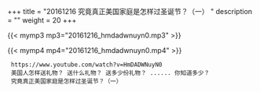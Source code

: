 +++
title = "20161216  究竟真正美国家庭是怎样过圣诞节？（一） "
description = ""
weight = 20
+++

{{< mymp3 mp3="20161216_hmdadwnuyn0.mp3" >}}

{{< mymp4 mp4="20161216_hmdadwnuyn0.mp4" >}}

     https://www.youtube.com/watch?v=HmDADWNuyN0 
     美国人怎样送礼物？ 送什么礼物？ 送多少份礼物？ ...... 你知道多少？ 
     究竟真正美国家庭是怎样过圣诞节？（一） 
